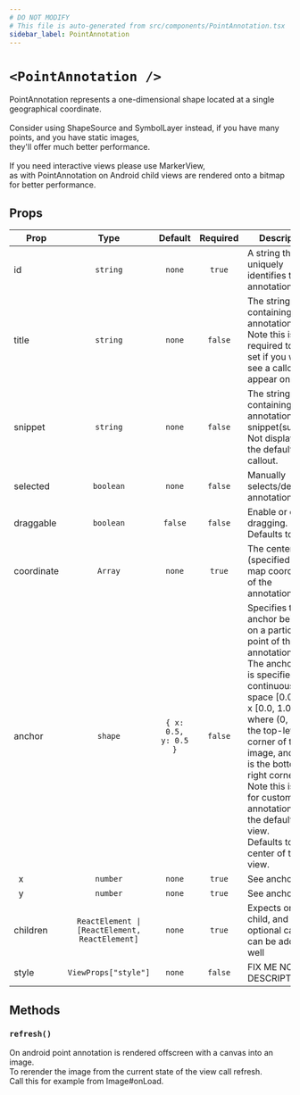 ```yaml
---
# DO NOT MODIFY
# This file is auto-generated from src/components/PointAnnotation.tsx
sidebar_label: PointAnnotation
---
```


# `<PointAnnotation />`

PointAnnotation represents a one-dimensional shape located at a single geographical coordinate.<br/><br/>Consider using ShapeSource and SymbolLayer instead, if you have many points, and you have static images,<br/>they'll offer much better performance.<br/><br/>If you need interactive views please use MarkerView,<br/>as with PointAnnotation on Android child views are rendered onto a bitmap for better performance.

## Props

| Prop          |                      Type                      |       Default        | Required | Description                                                                                                                                                                                                                                                                                                                                                            |
| ------------- | :--------------------------------------------: | :------------------: | :------: | ---------------------------------------------------------------------------------------------------------------------------------------------------------------------------------------------------------------------------------------------------------------------------------------------------------------------------------------------------------------------- |
| id            |                    `string`                    |        `none`        |  `true`  | A string that uniquely identifies the annotation                                                                                                                                                                                                                                                                                                                       |
| title         |                    `string`                    |        `none`        | `false`  | The string containing the annotation’s title. Note this is required to be set if you want to see a callout appear on iOS.                                                                                                                                                                                                                                              |
| snippet       |                    `string`                    |        `none`        | `false`  | The string containing the annotation’s snippet(subtitle). Not displayed in the default callout.                                                                                                                                                                                                                                                                        |
| selected      |                   `boolean`                    |        `none`        | `false`  | Manually selects/deselects annotation                                                                                                                                                                                                                                                                                                                                  |
| draggable     |                   `boolean`                    |       `false`        | `false`  | Enable or disable dragging. Defaults to false.                                                                                                                                                                                                                                                                                                                         |
| coordinate    |                    `Array`                     |        `none`        |  `true`  | The center point (specified as a map coordinate) of the annotation.                                                                                                                                                                                                                                                                                                    |
| anchor        |                    `shape`                     | `{ x: 0.5, y: 0.5 }` | `false`  | Specifies the anchor being set on a particular point of the annotation.<br/>The anchor point is specified in the continuous space [0.0, 1.0] x [0.0, 1.0],<br/>where (0, 0) is the top-left corner of the image, and (1, 1) is the bottom-right corner.<br/>Note this is only for custom annotations not the default pin view.<br/>Defaults to the center of the view. |
| &nbsp;&nbsp;x |                    `number`                    |        `none`        |  `true`  | See anchor                                                                                                                                                                                                                                                                                                                                                             |
| &nbsp;&nbsp;y |                    `number`                    |        `none`        |  `true`  | See anchor                                                                                                                                                                                                                                                                                                                                                             |
| children      | `ReactElement \| [ReactElement, ReactElement]` |        `none`        |  `true`  | Expects one child, and an optional callout can be added as well                                                                                                                                                                                                                                                                                                        |
| style         |              `ViewProps["style"]`              |        `none`        | `false`  | FIX ME NO DESCRIPTION                                                                                                                                                                                                                                                                                                                                                  |

## Methods

### `refresh()`

On android point annotation is rendered offscreen with a canvas into an image.<br/>To rerender the image from the current state of the view call refresh.<br/>Call this for example from Image#onLoad.
